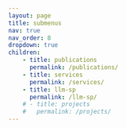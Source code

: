 ```yaml
---
layout: page
title: submenus
nav: true
nav_order: 8
dropdown: true
children:
    - title: publications
      permalink: /publications/
    - title: services
      permalink: /services/
    - title: llm-sp
      permalink: /llm-sp/
    # - title: projects
    #   permalink: /projects/
---
```

